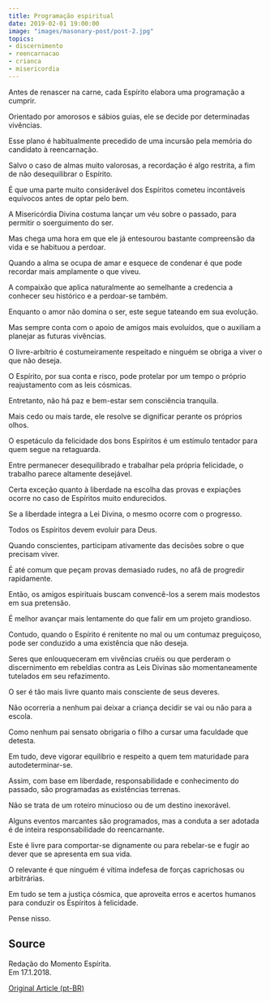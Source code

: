 ```yaml
---
title: Programação espiritual
date: 2019-02-01 19:00:00
image: "images/masonary-post/post-2.jpg"
topics: 
- discernimento
- reencarnacao
- crianca
- misericordia
---
```


Antes de renascer na carne, cada Espírito elabora uma programação a cumprir.

Orientado por amorosos e sábios guias, ele se decide por determinadas
vivências.

Esse plano é habitualmente precedido de uma incursão pela memória do candidato
à reencarnação.

Salvo o caso de almas muito valorosas, a recordação é algo restrita, a fim de
não desequilibrar o Espírito.

É que uma parte muito considerável dos Espíritos cometeu incontáveis equívocos
antes de optar pelo bem.

A Misericórdia Divina costuma lançar um véu sobre o passado, para permitir o
soerguimento do ser.

Mas chega uma hora em que ele já entesourou bastante compreensão da vida e se
habituou a perdoar.

Quando a alma se ocupa de amar e esquece de condenar é que pode recordar mais
amplamente o que viveu.

A compaixão que aplica naturalmente ao semelhante a credencia a conhecer seu
histórico e a perdoar-se também.

Enquanto o amor não domina o ser, este segue tateando em sua evolução.

Mas sempre conta com o apoio de amigos mais evoluídos, que o auxiliam a
planejar as futuras vivências.

O livre-arbítrio é costumeiramente respeitado e ninguém se obriga a viver o que
não deseja.

O Espírito, por sua conta e risco, pode protelar por um tempo o próprio
reajustamento com as leis cósmicas.

Entretanto, não há paz e bem-estar sem consciência tranquila.

Mais cedo ou mais tarde, ele resolve se dignificar perante os próprios olhos.

O espetáculo da felicidade dos bons Espíritos é um estímulo tentador para quem
segue na retaguarda.

Entre permanecer desequilibrado e trabalhar pela própria felicidade, o trabalho
parece altamente desejável.

Certa exceção quanto à liberdade na escolha das provas e expiações ocorre no
caso de Espíritos muito endurecidos.

Se a liberdade integra a Lei Divina, o mesmo ocorre com o progresso.

Todos os Espíritos devem evoluir para Deus.

Quando conscientes, participam ativamente das decisões sobre o que precisam
viver.

É até comum que peçam provas demasiado rudes, no afã de progredir rapidamente.

Então, os amigos espirituais buscam convencê-los a serem mais modestos em sua
pretensão.

É melhor avançar mais lentamente do que falir em um projeto grandioso.

Contudo, quando o Espírito é renitente no mal ou um contumaz preguiçoso, pode
ser conduzido a uma existência que não deseja.

Seres que enlouqueceram em vivências cruéis ou que perderam o discernimento em
rebeldias contra as Leis Divinas são momentaneamente tutelados em seu
refazimento.

O ser é tão mais livre quanto mais consciente de seus deveres.

Não ocorreria a nenhum pai deixar a criança decidir se vai ou não para a
escola.

Como nenhum pai sensato obrigaria o filho a cursar uma faculdade que detesta.

Em tudo, deve vigorar equilíbrio e respeito a quem tem maturidade para
autodeterminar-se.

Assim, com base em liberdade, responsabilidade e conhecimento do passado, são
programadas as existências terrenas.

Não se trata de um roteiro minucioso ou de um destino inexorável.

Alguns eventos marcantes são programados, mas a conduta a ser adotada é de
inteira responsabilidade do reencarnante.

Este é livre para comportar-se dignamente ou para rebelar-se e fugir ao dever
que se apresenta em sua vida.

O relevante é que ninguém é vítima indefesa de forças caprichosas ou
arbitrárias.

Em tudo se tem a justiça cósmica, que aproveita erros e acertos humanos para
conduzir os Espíritos à felicidade.

Pense nisso.

## Source
Redação do Momento Espírita.  
Em 17.1.2018.


[Original Article (pt-BR)](http://momento.com.br/pt/ler_texto.php?id=5319)
